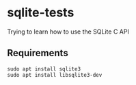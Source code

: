 # sqlite-tests
Trying to learn how to use the SQLite C API

## Requirements

    sudo apt install sqlite3
    sudo apt install libsqlite3-dev

